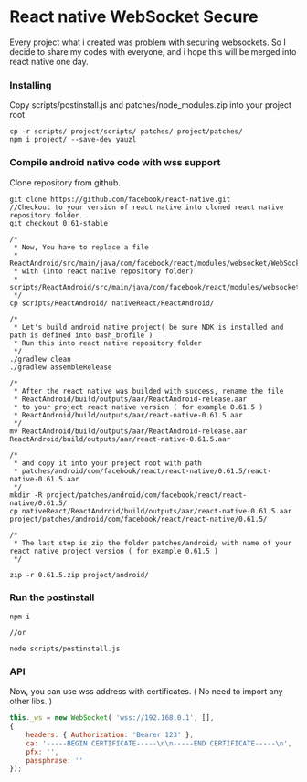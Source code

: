 # React native WebSocket Secure
Every project what i created was problem with securing websockets. So I decide to share my codes with everyone, and i hope this will be merged into react native one day.

### Installing
Copy scripts/postinstall.js and patches/node_modules.zip into your project root
```
cp -r scripts/ project/scripts/ patches/ project/patches/
npm i project/ --save-dev yauzl
```

### Compile android native code with wss support
Clone repository from github.
```
git clone https://github.com/facebook/react-native.git
//Checkout to your version of react native into cloned react native repository folder.
git checkout 0.61-stable
```

```
/*
 * Now, You have to replace a file
 * ReactAndroid/src/main/java/com/facebook/react/modules/websocket/WebSocketModule.java
 * with (into react native repository folder)
 * scripts/ReactAndroid/src/main/java/com/facebook/react/modules/websocket/WebSocketModule.java
 */
cp scripts/ReactAndroid/ nativeReact/ReactAndroid/

/*
 * Let's build android native project( be sure NDK is installed and path is defined into bash_brofile )
 * Run this into react native repository folder
 */
./gradlew clean
./gradlew assembleRelease

/*
 * After the react native was builded with success, rename the file
 * ReactAndroid/build/outputs/aar/ReactAndroid-release.aar
 * to your project react native version ( for example 0.61.5 )
 * ReactAndroid/build/outputs/aar/react-native-0.61.5.aar
 */
mv ReactAndroid/build/outputs/aar/ReactAndroid-release.aar ReactAndroid/build/outputs/aar/react-native-0.61.5.aar

/*
 * and copy it into your project root with path
 * patches/android/com/facebook/react/react-native/0.61.5/react-native-0.61.5.aar
 */
mkdir -R project/patches/android/com/facebook/react/react-native/0.61.5/
cp nativeReact/ReactAndroid/build/outputs/aar/react-native-0.61.5.aar project/patches/android/com/facebook/react/react-native/0.61.5/

/*
 * The last step is zip the folder patches/android/ with name of your react native project version ( for example 0.61.5 )
 */

zip -r 0.61.5.zip project/android/
```

### Run the postinstall
```
npm i

//or

node scripts/postinstall.js
```

### API
Now, you can use wss address with certificates. ( No need to import any other libs. )
```js
this._ws = new WebSocket( 'wss://192.168.0.1', [],
{
	headers: { Authorization: 'Bearer 123' },
	ca: '-----BEGIN CERTIFICATE-----\n\n-----END CERTIFICATE-----\n',
	pfx: '',
	passphrase: ''
});
```